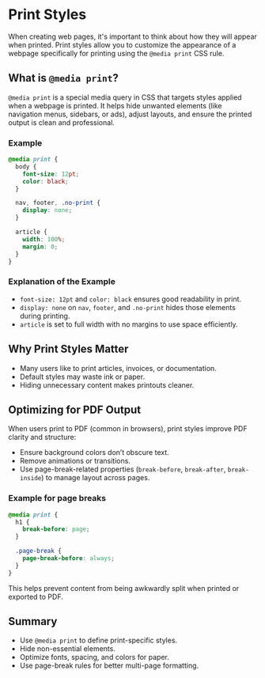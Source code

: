 # **Print Styles**

When creating web pages, it's important to think about how they will appear when printed. Print styles allow you to customize the appearance of a webpage specifically for printing using the `@media print` CSS rule.

## What is `@media print`?

`@media print` is a special media query in CSS that targets styles applied when a webpage is printed. It helps hide unwanted elements (like navigation menus, sidebars, or ads), adjust layouts, and ensure the printed output is clean and professional.

### Example

```css
@media print {
  body {
    font-size: 12pt;
    color: black;
  }

  nav, footer, .no-print {
    display: none;
  }

  article {
    width: 100%;
    margin: 0;
  }
}
```

### Explanation of the Example

* `font-size: 12pt` and `color: black` ensures good readability in print.
* `display: none` on `nav`, `footer`, and `.no-print` hides those elements during printing.
* `article` is set to full width with no margins to use space efficiently.

## Why Print Styles Matter

* Many users like to print articles, invoices, or documentation.
* Default styles may waste ink or paper.
* Hiding unnecessary content makes printouts cleaner.

## Optimizing for PDF Output

When users print to PDF (common in browsers), print styles improve PDF clarity and structure:

* Ensure background colors don’t obscure text.
* Remove animations or transitions.
* Use page-break-related properties (`break-before`, `break-after`, `break-inside`) to manage layout across pages.

### Example for page breaks

```css
@media print {
  h1 {
    break-before: page;
  }

  .page-break {
    page-break-before: always;
  }
}
```

This helps prevent content from being awkwardly split when printed or exported to PDF.

## Summary

* Use `@media print` to define print-specific styles.
* Hide non-essential elements.
* Optimize fonts, spacing, and colors for paper.
* Use page-break rules for better multi-page formatting.
